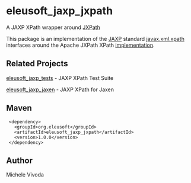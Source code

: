 eleusoft_jaxp_jxpath
====================

A JAXP XPath wrapper around [JXPath](http://commons.apache.org/proper/commons-jxpath/)


This package is an implementation of the [JAXP](http://en.wikipedia.org/wiki/Java_API_for_XML_Processing) standard [javax.xml.xpath](http://docs.oracle.com/javase/7/docs/api/javax/xml/xpath/package-summary.html) interfaces around the Apache JXPath XPath [implementation](http://commons.apache.org/proper/commons-jxpath/apidocs/index.html).

Related Projects
----------------

[eleusoft_jaxp_tests](https://github.com/eleumik/eleusoft_jaxp_tests) - JAXP XPath Test Suite

[eleusoft_jaxp_jaxen](https://github.com/eleumik/eleusoft_jaxp_jaxen) - JAXP XPath for Jaxen

Maven
-----

     <dependency>
       <groupId>org.eleusoft</groupId>
       <artifactId>eleusoft_jaxp_jxpath</artifactId>
       <version>1.0.0</version>
     </dependency>
	
Author
------

Michele Vivoda
